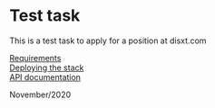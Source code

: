 # Test task

This is a test task to apply for a position at disxt.com

[Requirements](requirements.md)  
[Deploying the stack](deployment.md)  
[API documentation](api.md)  

November/2020